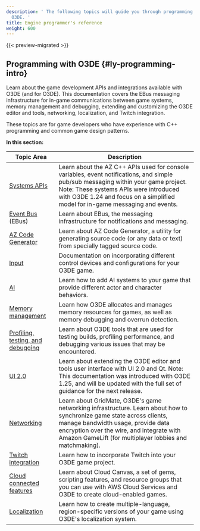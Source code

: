 ```yaml
---
description: ' The following topics will guide you through programming with and for
  O3DE. '
title: Engine programmer's reference
weight: 600
---
```


{{< preview-migrated >}}

## Programming with O3DE {#ly-programming-intro}

Learn about the game development APIs and integrations available with O3DE \(and for O3DE\)\. This documentation covers the EBus messaging infrastructure for in\-game communications between game systems, memory management and debugging, extending and customizing the O3DE editor and tools, networking, localization, and Twitch integration\.

These topics are for game developers who have experience with C\+\+ programming and common game design patterns\.


**In this section:**

| Topic Area | Description |
| --- | --- |
| [Systems APIs](/docs/userguide/systems-intro.md) | Learn about the AZ C\+\+ APIs used for console variables, event notifications, and simple pub/sub messaging within your game project\. Note: These systems APIs were introduced with O3DE 1\.24 and focus on a simplified model for in\-game messaging and events\. |
| [Event Bus](/docs/user-guide/engine/ebus/_index.md) \(EBus\) | Learn about EBus, the messaging infrastructure for notifications and messaging\.  |
| [AZ Code Generator](/docs/user-guide/engine/codegen/intro.md) | Learn about AZ Code Generator, a utility for generating source code \(or any data or text\) from specially tagged source code\. |
| [Input](/docs/user-guide/interactivity/input/input-intro.md) | Documentation on incorporating different control devices and configurations for your O3DE game\. |
| [AI](/docs/userguide/ai/intro.md) | Learn how to add AI systems to your game that provide different actor and character behaviors\. |
| [Memory management](/docs/user-guide/engine/memory/allocators.md) | Learn how O3DE allocates and manages memory resources for games, as well as memory debugging and overrun detection\. |
| [Profiling, testing, and debugging](/docs/userguide/programming/testing/debugging-intro.md) | Learn about O3DE tools that are used for testing builds, profiling performance, and debugging various issues that may be encountered\. |
|  [UI 2\.0](/docs/userguide/ui20.md) | Learn about extending the O3DE editor and tools user interface with UI 2\.0 and Qt\. Note: This documentation was introduced with O3DE 1\.25, and will be updated with the full set of guidance for the next release\. |
| [Networking](/docs/userguide/networking/intro.md) | Learn about GridMate, O3DE's game networking infrastructure\. Learn about how to synchronize game state across clients, manage bandwidth usage, provide data encryption over the wire, and integrate with Amazon GameLift \(for multiplayer lobbies and matchmaking\)\. |
| [Twitch integration](/docs/userguide/gems/twitch/intro.md) | Learn how to incorporate Twitch into your O3DE game project\. |
| [Cloud connected features](/docs/userguide/gems/cloud-canvas/intro.md) | Learn about Cloud Canvas, a set of gems, scripting features, and resource groups that you can use with AWS Cloud Services and O3DE to create cloud\-enabled games\. |
| [Localization](/docs/userguide/localization/intro.md) | Learn how to create multiple\-language, region\-specific versions of your game using O3DE's localization system\. |

